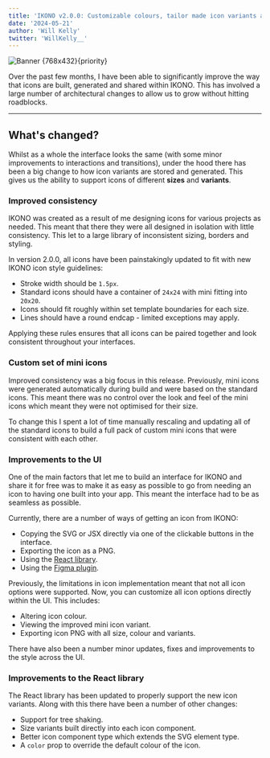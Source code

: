 ```yaml
---
title: 'IKONO v2.0.0: Customizable colours, tailor made icon variants and developing for the future'
date: '2024-05-21'
author: 'Will Kelly'
twitter: 'WillKelly__'
---
```


![Banner {768x432}{priority}](/images/blog/v2-release-banner.png)

Over the past few months, I have been able to significantly improve the way that icons are built, generated and shared within IKONO. This has involved a large number of architectural changes to allow us to grow without hitting roadblocks.

---

## What's changed?

Whilst as a whole the interface looks the same (with some minor improvements to interactions and transitions), under the hood there has been a big change to how icon variants are stored and generated. This gives us the ability to support icons of different **sizes** and **variants**.

### Improved consistency

IKONO was created as a result of me designing icons for various projects as needed. This meant that there they were all designed in isolation with little consistency. This let to a large library of inconsistent sizing, borders and styling.

In version 2.0.0, all icons have been painstakingly updated to fit with new IKONO icon style guidelines:

- Stroke width should be `1.5px`.
- Standard icons should have a container of `24x24` with mini fitting into `20x20`.
- Icons should fit roughly within set template boundaries for each size.
- Lines should have a round endcap - limited exceptions may apply.

Applying these rules ensures that all icons can be paired together and look consistent throughout your interfaces.

### Custom set of **mini** icons

Improved consistency was a big focus in this release. Previously, mini icons were generated automatically during build and were based on the standard icons. This meant there was no control over the look and feel of the mini icons which meant they were not optimised for their size.

To change this I spent a lot of time manually rescaling and updating all of the standard icons to build a full pack of custom mini icons that were consistent with each other.

### Improvements to the UI

One of the main factors that let me to build an interface for IKONO and share it for free was to make it as easy as possible to go from needing an icon to having one built into your app. This meant the interface had to be as seamless as possible.

Currently, there are a number of ways of getting an icon from IKONO:

- Copying the SVG or JSX directly via one of the clickable buttons in the interface.
- Exporting the icon as a PNG.
- Using the [React library](https://www.npmjs.com/package/@ikono/react).
- Using the [Figma plugin](https://www.figma.com/community/plugin/1230547475211377845/ikono-icons).

Previously, the limitations in icon implementation meant that not all icon options were supported. Now, you can customize all icon options directly within the UI. This includes:

- Altering icon colour.
- Viewing the improved mini icon variant.
- Exporting icon PNG with all size, colour and variants.

There have also been a number minor updates, fixes and improvements to the style across the UI.

### Improvements to the React library

The React library has been updated to properly support the new icon variants. Along with this there have been a number of other changes:

- Support for tree shaking.
- Size variants built directly into each icon component.
- Better icon component type which extends the SVG element type.
- A `color` prop to override the default colour of the icon.
